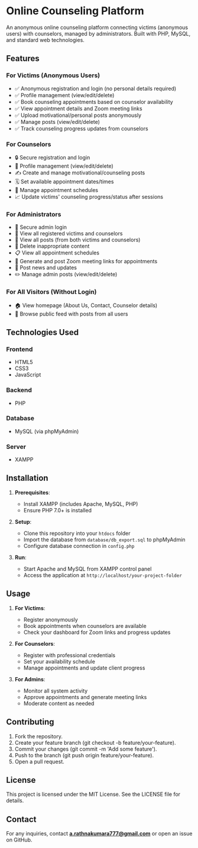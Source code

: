 # Online Counseling Platform

An anonymous online counseling platform connecting victims (anonymous users) with counselors, managed by administrators. Built with PHP, MySQL, and standard web technologies.

## Features

### For Victims (Anonymous Users)
- ✅ Anonymous registration and login (no personal details required)
- ✅ Profile management (view/edit/delete)
- ✅ Book counseling appointments based on counselor availability
- ✅ View appointment details and Zoom meeting links
- ✅ Upload motivational/personal posts anonymously
- ✅ Manage posts (view/edit/delete)
- ✅ Track counseling progress updates from counselors

### For Counselors
- 🔒 Secure registration and login
- 👤 Profile management (view/edit/delete)
- ✍️ Create and manage motivational/counseling posts
- 🗓 Set available appointment dates/times
- 📅 Manage appointment schedules
- 📈 Update victims' counseling progress/status after sessions

### For Administrators
- 🔐 Secure admin login
- 👥 View all registered victims and counselors
- 📝 View all posts (from both victims and counselors)
- 🚫 Delete inappropriate content
- 📋 View all appointment schedules
- 🔗 Generate and post Zoom meeting links for appointments
- 📢 Post news and updates
- ✏️ Manage admin posts (view/edit/delete)

### For All Visitors (Without Login)
- 🏠 View homepage (About Us, Contact, Counselor details)
- 📰 Browse public feed with posts from all users

## Technologies Used

### Frontend
- HTML5
- CSS3
- JavaScript

### Backend
- PHP

### Database
- MySQL (via phpMyAdmin)

### Server
- XAMPP

## Installation

1. **Prerequisites**:
   - Install XAMPP (includes Apache, MySQL, PHP)
   - Ensure PHP 7.0+ is installed

2. **Setup**:
   - Clone this repository into your `htdocs` folder
   - Import the database from `database/db_export.sql` to phpMyAdmin
   - Configure database connection in `config.php`

3. **Run**:
   - Start Apache and MySQL from XAMPP control panel
   - Access the application at `http://localhost/your-project-folder`


## Usage

1. **For Victims**:
   - Register anonymously
   - Book appointments when counselors are available
   - Check your dashboard for Zoom links and progress updates

2. **For Counselors**:
   - Register with professional credentials
   - Set your availability schedule
   - Manage appointments and update client progress

3. **For Admins**:
   - Monitor all system activity
   - Approve appointments and generate meeting links
   - Moderate content as needed

## Contributing

1. Fork the repository.
2. Create your feature branch (git checkout -b feature/your-feature).
3. Commit your changes (git commit -m 'Add some feature').
4. Push to the branch (git push origin feature/your-feature).
5. Open a pull request.

## License

This project is licensed under the MIT License. See the LICENSE file for details.

## Contact

For any inquiries, contact **a.rathnakumara777@gmail.com** or open an issue on GitHub.